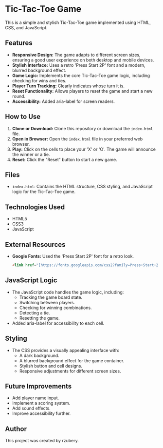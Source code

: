 # Tic-Tac-Toe Game

This is a simple and stylish Tic-Tac-Toe game implemented using HTML, CSS, and JavaScript.

## Features

-   **Responsive Design:** The game adapts to different screen sizes, ensuring a good user experience on both desktop and mobile devices.
-   **Stylish Interface:** Uses a retro 'Press Start 2P' font and a modern, blurred background effect.
-   **Game Logic:** Implements the core Tic-Tac-Toe game logic, including checking for wins and ties.
-   **Player Turn Tracking:** Clearly indicates whose turn it is.
-   **Reset Functionality:** Allows players to reset the game and start a new round.
-   **Accessibility:** Added aria-label for screen readers.

## How to Use

1.  **Clone or Download:** Clone this repository or download the `index.html` file.
2.  **Open in Browser:** Open the `index.html` file in your preferred web browser.
3.  **Play:** Click on the cells to place your 'X' or 'O'. The game will announce the winner or a tie.
4.  **Reset:** Click the "Reset" button to start a new game.

## Files

-   `index.html`: Contains the HTML structure, CSS styling, and JavaScript logic for the Tic-Tac-Toe game.

## Technologies Used

-   HTML5
-   CSS3
-   JavaScript

## External Resources

-   **Google Fonts:** Used the 'Press Start 2P' font for a retro look.

    ```html
    <link href="[https://fonts.googleapis.com/css2?family=Press+Start+2P&display=swap](https://fonts.googleapis.com/css2?family=Press+Start+2P&display=swap)" rel="stylesheet">
    ```

## JavaScript Logic

-   The JavaScript code handles the game logic, including:
    -   Tracking the game board state.
    -   Switching between players.
    -   Checking for winning combinations.
    -   Detecting a tie.
    -   Resetting the game.
-   Added aria-label for accessibility to each cell.

## Styling

-   The CSS provides a visually appealing interface with:
    -   A dark background.
    -   A blurred background effect for the game container.
    -   Stylish button and cell designs.
    -   Responsive adjustments for different screen sizes.

## Future Improvements

-   Add player name input.
-   Implement a scoring system.
-   Add sound effects.
-   Improve accessibility further.

## Author

This project was created by rzubery.
